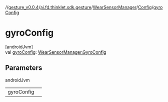 //[gesture_v0.0.4](../../../../index.md)/[ai.fd.thinklet.sdk.gesture](../../index.md)/[WearSensorManager](../index.md)/[Config](index.md)/[gyroConfig](gyro-config.md)

# gyroConfig

[androidJvm]\
val [gyroConfig](gyro-config.md): [WearSensorManager.GyroConfig](../-gyro-config/index.md)

## Parameters

androidJvm

| | |
|---|---|
| gyroConfig |  |
